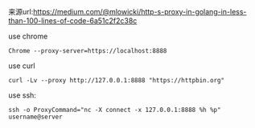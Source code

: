 

来源url:https://medium.com/@mlowicki/http-s-proxy-in-golang-in-less-than-100-lines-of-code-6a51c2f2c38c

use chrome
```shell
Chrome --proxy-server=https://localhost:8888
```
use curl
```shell
curl -Lv --proxy http://127.0.0.1:8888 "https://httpbin.org"
```

use ssh:
```shell
ssh -o ProxyCommand="nc -X connect -x 127.0.0.1:8888 %h %p" username@server
```